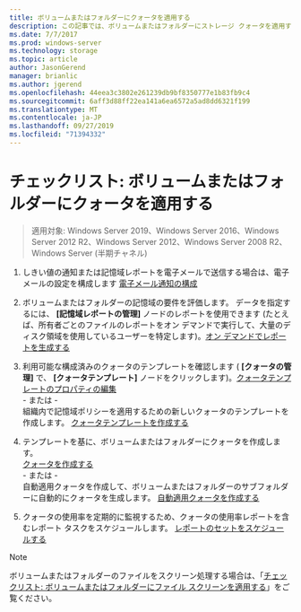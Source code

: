 ```yaml
---
title: ボリュームまたはフォルダーにクォータを適用する
description: この記事では、ボリュームまたはフォルダーにストレージ クォータを適用する方法を説明します。
ms.date: 7/7/2017
ms.prod: windows-server
ms.technology: storage
ms.topic: article
author: JasonGerend
manager: brianlic
ms.author: jgerend
ms.openlocfilehash: 44eea3c3802e261239db9bf8350777e1b83fb9c4
ms.sourcegitcommit: 6aff3d88ff22ea141a6ea6572a5ad8dd6321f199
ms.translationtype: MT
ms.contentlocale: ja-JP
ms.lasthandoff: 09/27/2019
ms.locfileid: "71394332"
---
```

# <a name="checklist-apply-a-quota-to-a-volume-or-folder"></a>チェックリスト: ボリュームまたはフォルダーにクォータを適用する

> 適用対象: Windows Server 2019、Windows Server 2016、Windows Server 2012 R2、Windows Server 2012、Windows Server 2008 R2、Windows Server (半期チャネル)

1. しきい値の通知または記憶域レポートを電子メールで送信する場合は、電子メールの設定を構成します [電子メール通知の構成](configure-email-notifications.md)

2. ボリュームまたはフォルダーの記憶域の要件を評価します。 データを指定するには、 **[記憶域レポートの管理]** ノードのレポートを使用できます (たとえば、所有者ごとのファイルのレポートをオン デマンドで実行して、大量のディスク領域を使用しているユーザーを特定します)。[オン デマンドでレポートを生成する](generate-reports-on-demand.md)

3. 利用可能な構成済みのクォータのテンプレートを確認します ( **[クォータの管理]** で、 **[クォータテンプレート]** ノードをクリックします)。[クォータテンプレートのプロパティの編集](edit-quota-template-properties.md) 
<br />\- または - <br /> 組織内で記憶域ポリシーを適用するための新しいクォータのテンプレートを作成します。 [クォータテンプレートを作成する](create-quota-template.md)

4. テンプレートを基に、ボリュームまたはフォルダーにクォータを作成します。  
 [クォータを作成する](create-quota.md) <br /> \- または - <br /> 自動適用クォータを作成して、ボリュームまたはフォルダーのサブフォルダーに自動的にクォータを生成します。 [自動適用クォータを作成する](create-auto-apply-quota.md)

6. クォータの使用率を定期的に監視するため、クォータの使用率レポートを含むレポート タスクをスケジュールします。 [レポートのセットをスケジュールする](schedule-set-of-reports.md)

> [!Note]
> ボリュームまたはフォルダーのファイルをスクリーン処理する場合は、「[チェックリスト: ボリュームまたはフォルダーにファイル スクリーンを適用する](checklist-apply-file-screen-to-volume-or-folder.md)」をご覧ください。











